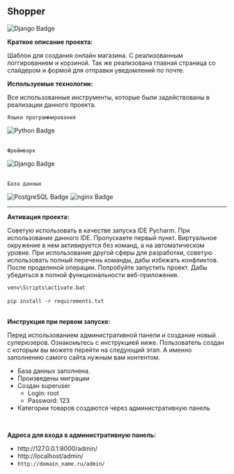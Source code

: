 ## Shopper
<img src="https://img.shields.io/badge/django 5.0-black?style=for-the-badge&logo=django&logoColor=white" alt="Django Badge"/> 
<strong><p>Краткое описание проекта:</p></strong>
Шаблон для создания онлайн магазина. С реализованным логгированием и корзиной. Так же реализована главная страница со слайдером и формой для отправки уведомлений по почте.


<br>

<strong><p>Используемые технологии:</p></strong>
  <p>Все использованные инструменты, которые были задействованы в реализации данного проекта.</p>
<div>
<p><code>Языки программирования</code></p>
  <a>
    <img src="https://img.shields.io/badge/python-346c99?style=for-the-badge&logo=python&logoColor=fecd3a" alt="Python Badge"/>
  </a>
<br>
<br>  
<p><code>Фреймворк</code></p>

<a>
    <img src="https://img.shields.io/badge/django-%23092E20.svg?style=for-the-badge&logo=django&logoColor=white" alt="Django Badge"/>
</a>
<br>
<br>
<p><code>База данных</code></p>
<a>
  <img src="https://img.shields.io/badge/postgresql-316093?style=for-the-badge&logo=postgresql&logoColor=white" alt="PostgreSQL Badge"/>
</a>
<a>
    <img src="https://img.shields.io/badge/sqlite-3f9cd8?style=for-the-badge&logo=sqlite&logoColor=white" alt="nginx Badge"/>
</a>

</div>

<hr>
<strong><p>Активация проекта:</p></strong>
<p>Советую использовать в качестве запуска IDE Pycharm. При использование данного IDE. Пропускаете первый пункт. Виртуальное окружение в нем активируется без команд, а на автоматическом уровне.
При использование другой сферы для разработки, советую использовать полный перечень команды, дабы избежать конфликтов. После проделнной операции. Попробуйте запустить проект. Дабы убедиться
в полной функциональности веб-приложения.</p>
<code>venv\Scripts\activate.bat</code>
<br>
<br>
<code>pip install -r requirements.txt</code>
<br>
<br>

<strong><p>Инструкция при первом запуске:</p></strong>
<p>Перед использованием административной панели и создание новый суперюзеров. Ознакомьтесь с инструкцией ниже. Пользователь создан с которым вы можете перейти на следующий этап. А именно заполнению
самого сайта нужным вам контентом.</p>
<ul>
<li>База данных заполнена.</li>
<li>Произведены миграции</li>
<li>Создан superuser
<ul>
<li>Login: root</li>
<li>Password: 123</li>
</ul></li>
<li>Категории товаров создаются через административную панель</li>
</ul>

<br>
<strong><p>Адреса для входа в административную панель:</p></strong>
<ul>
<li>http://127.0.0.1:8000/admin/</li>
<li>http://localhost/admin/</li>
<li><code>http://domain_name.ru/admin/</code></li>
</ul>
